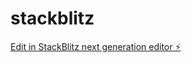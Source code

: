 # stackblitz

[Edit in StackBlitz next generation editor ⚡️](https://stackblitz.com/~/github.com/itkaideratlam/stackblitz)